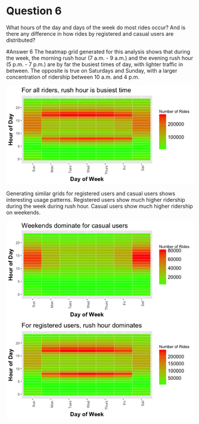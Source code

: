 
# Question 6
What hours of the day and days of the week do most rides occur? And is there any difference in how rides by registered and casual users are distributed?

#Answer 6
The heatmap grid generated for this analysis shows that during the week, the morning rush hour (7 a.m. - 9 a.m.) and the evening rush hour (5 p.m. - 7 p.m.) are by far the busiest times of day, with lighter traffic in between.  The opposite is true on Saturdays and Sunday, with a larger concentration of ridership between 10 a.m. and 4 p.m. 

![all-heatmap.png](plots/all-heatmap.png?raw=true "Title")

Generating similar grids for registered users and casual users shows interesting usage patterns.  Registered users show much higher ridership during the week during rush hour.  Casual users show much higher ridership on weekends. 

![casual_heatmap.png](plots/casual_heatmap.png?raw=true "Title")
![reg_heatmap.png](plots/reg_heatmap.png?raw=true "Title")